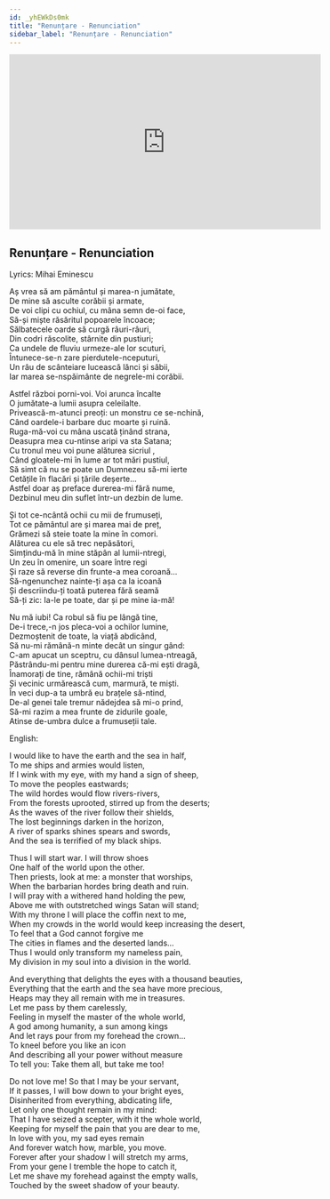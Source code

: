 ```yaml
---
id: _yhEWkDs0mk
title: "Renunțare - Renunciation"
sidebar_label: "Renunțare - Renunciation"
---
```


<div class="video-float-container">
  <iframe
    width="560"
    height="315"
    src="https://www.youtube.com/embed/_yhEWkDs0mk"
    title="YouTube video player"
    frameborder="0"
    allow="accelerometer; autoplay; clipboard-write; encrypted-media; gyroscope; picture-in-picture; web-share"
    referrerpolicy="strict-origin-when-cross-origin"
    allowfullscreen
  ></iframe>
</div>

## Renunțare - Renunciation

Lyrics: Mihai Eminescu

Aș vrea să am pământul și marea-n jumătate,  
De mine să asculte corăbii și armate,  
De voi clipi cu ochiul, cu mâna semn de-oi face,  
Să-și miște răsăritul popoarele încoace;  
Sălbatecele oarde să curgă râuri-râuri,  
Din codri răscolite, stârnite din pustiuri;  
Ca undele de fluviu urmeze-ale lor scuturi,  
Întunece-se-n zare pierdutele-nceputuri,  
Un râu de scânteiare lucească lănci și săbii,  
Iar marea se-nspăimânte de negrele-mi corăbii.

Astfel război porni-voi. Voi arunca încalte  
O jumătate-a lumii asupra celeilalte.  
Privească-m-atunci preoți: un monstru ce se-nchină,  
Când oardele-i barbare duc moarte și ruină.  
Ruga-mă-voi cu mâna uscată ținând strana,  
Deasupra mea cu-ntinse aripi va sta Satana;  
Cu tronul meu voi pune alăturea sicriul ,  
Când gloatele-mi în lume ar tot mări pustiul,  
Să simt că nu se poate un Dumnezeu să-mi ierte  
Cetățile în flacări și țările deșerte...  
Astfel doar aș preface durerea-mi fără nume,  
Dezbinul meu din suflet într-un dezbin de lume.

Și tot ce-ncântă ochii cu mii de frumuseți,  
Tot ce pământul are și marea mai de preț,  
Grămezi să steie toate la mine în comori.  
Alăturea cu ele să trec nepăsători,  
Simțindu-mă în mine stăpân al lumii-ntregi,  
Un zeu în omenire, un soare între regi  
Și raze să reverse din frunte-a mea coroană...  
Să-ngenunchez nainte-ți așa ca la icoană  
Și descriindu-ți toată puterea fără seamă  
Să-ți zic: Ia-le pe toate, dar și pe mine ia-mă!

Nu mă iubi! Ca robul să fiu pe lângă tine,  
De-i trece,-n jos pleca-voi a ochilor lumine,  
Dezmoștenit de toate, la viață abdicând,  
Să nu-mi rămână-n minte decât un singur gând:  
C-am apucat un sceptru, cu dânsul lumea-ntreagă,  
Păstrându-mi pentru mine durerea că-mi ești dragă,  
Înamorați de tine, rămână ochii-mi triști  
Și vecinic urmărească cum, marmură, te miști.  
În veci dup-a ta umbră eu brațele să-ntind,  
De-al genei tale tremur nădejdea să mi-o prind,  
Să-mi razim a mea frunte de zidurile goale,  
Atinse de-umbra dulce a frumuseții tale.

English:

I would like to have the earth and the sea in half,  
To me ships and armies would listen,  
If I wink with my eye, with my hand a sign of sheep,  
To move the peoples eastwards;  
The wild hordes would flow rivers-rivers,  
From the forests uprooted, stirred up from the deserts;  
As the waves of the river follow their shields,  
The lost beginnings darken in the horizon,  
A river of sparks shines spears and swords,  
And the sea is terrified of my black ships.

Thus I will start war. I will throw shoes  
One half of the world upon the other.  
Then priests, look at me: a monster that worships,  
When the barbarian hordes bring death and ruin.  
I will pray with a withered hand holding the pew,  
Above me with outstretched wings Satan will stand;  
With my throne I will place the coffin next to me,  
When my crowds in the world would keep increasing the desert,  
To feel that a God cannot forgive me  
The cities in flames and the deserted lands...  
Thus I would only transform my nameless pain,  
My division in my soul into a division in the world.

And everything that delights the eyes with a thousand beauties,  
Everything that the earth and the sea have more precious,  
Heaps may they all remain with me in treasures.  
Let me pass by them carelessly,  
Feeling in myself the master of the whole world,  
A god among humanity, a sun among kings  
And let rays pour from my forehead the crown...  
To kneel before you like an icon  
And describing all your power without measure  
To tell you: Take them all, but take me too!

Do not love me! So that I may be your servant,  
If it passes, I will bow down to your bright eyes,  
Disinherited from everything, abdicating life,  
Let only one thought remain in my mind:  
That I have seized a scepter, with it the whole world,  
Keeping for myself the pain that you are dear to me,  
In love with you, my sad eyes remain  
And forever watch how, marble, you move.  
Forever after your shadow I will stretch my arms,  
From your gene I tremble the hope to catch it,  
Let me shave my forehead against the empty walls,  
Touched by the sweet shadow of your beauty.
